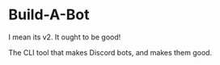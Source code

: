 # Build-A-Bot
I mean its v2. It ought to be good!

The CLI tool that makes Discord bots, and makes them good.
